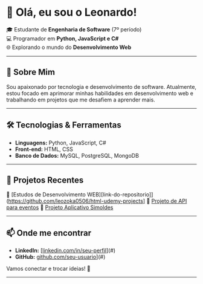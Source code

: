 # 👋 Olá, eu sou o Leonardo!

🎓 Estudante de **Engenharia de Software** (7º período)  
💻 Programador em **Python, JavaScript e C#**  
🌐 Explorando o mundo do **Desenvolvimento Web**  

---

## 🚀 Sobre Mim
Sou apaixonado por tecnologia e desenvolvimento de software. Atualmente, estou focado em aprimorar minhas habilidades em desenvolvimento web e trabalhando em projetos que me desafiem a aprender mais.

---

## 🛠️ Tecnologias & Ferramentas
- **Linguagens:** Python, JavaScript, C#  
- **Front-end:** HTML, CSS  
- **Banco de Dados:** MySQL, PostgreSQL, MongoDB   

---

## 📌 Projetos Recentes
🔹 [Estudos de Desenvolvimento WEB][link-do-repositorio]](https://github.com/leozoka0506/html-udemy-projects]
🔹 [Projeto de API para eventos](https://github.com/leozoka0506/simoldes-app.git)
🔹 [Projeto Aplicativo Simoldes]([link-do-repositorio](https://github.com/leozoka0506/simoldes-app))  
 

---

## 📫 Onde me encontrar
- **LinkedIn:** [[linkedin.com/in/seu-perfil](https://www.linkedin.com/in/leonardo-wojcik-b3967b268/)](#)  
- **GitHub:** [github.com/seu-usuario](https://github.com/leozoka0506)](#)  

Vamos conectar e trocar ideias! 🚀

---

